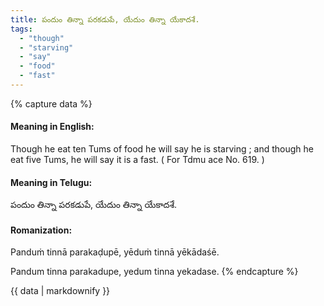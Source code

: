 ```yaml
---
title: పందుం తిన్నా పరకడుపే, యేదుం తిన్నా యేకాదశే.
tags:
  - "though"
  - "starving"
  - "say"
  - "food"
  - "fast"
---
```


{% capture data %}
#### Meaning in English:
Though he eat ten Tums of food he will say he is starving ; and though he eat five Tums, he will say it is a fast.
( For Tdmu ace No. 619. )

#### Meaning in Telugu:
పందుం తిన్నా పరకడుపే, యేదుం తిన్నా యేకాదశే.

#### Romanization:
Panduṁ tinnā parakaḍupē, yēduṁ tinnā yēkādaśē.

Pandum tinna parakadupe, yedum tinna yekadase.
{% endcapture %}

{{ data | markdownify }}

